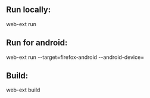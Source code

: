 ## Run locally:
web-ext run
## Run for android:
web-ext run --target=firefox-android --android-device=<device ID>

## Build:
web-ext build